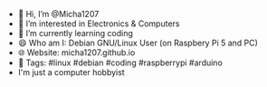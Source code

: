 - 👋 Hi, I’m @Micha1207
- 👀 I’m interested in Electronics & Computers
- 🌱 I’m currently learning coding
- 😄 Who am I: Debian GNU/Linux User (on Raspbery Pi 5 and PC)
- 🌐 Website: micha1207.github.io
- 💬 Tags: #linux #debian #coding #raspberrypi #arduino
- I'm just a computer hobbyist

<!---
Micha1207/Micha1207 is a ✨ special ✨ repository because its `README.md` (this file) appears on your GitHub profile.
You can click the Preview link to take a look at your changes.
--->
